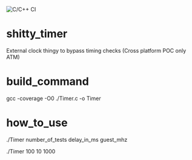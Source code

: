 ![C/C++ CI](https://github.com/RawTechnique/shitty_timer/workflows/C/C++%20CI/badge.svg) 

# shitty_timer
External clock thingy to bypass timing checks
(Cross platform POC only ATM)

# build_command
gcc -coverage -O0 ./Timer.c -o Timer

# how_to_use

./Timer number_of_tests delay_in_ms guest_mhz

./Timer 100 10 1000

